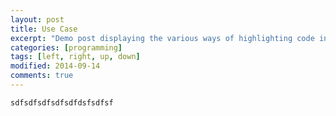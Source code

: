 ```yaml
---
layout: post
title: Use Case
excerpt: "Demo post displaying the various ways of highlighting code in Markdown."
categories: [programming]
tags: [left, right, up, down]
modified: 2014-09-14
comments: true
---
```


    sdfsdfsdfsdfsdfdsfsdfsf